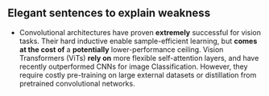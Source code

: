 ## Elegant sentences to explain weakness
* Convolutional architectures have proven **extremely** successful for vision tasks. 
Their hard inductive enable sample-efficient learning, but **comes at the cost of** 
a **potentially** lower-performance ceiling. Vision Transformers (ViTs) **rely on** more
flexible self-attention layers, and have recently outperformed CNNs for image
Classification. However, they require costly pre-training on large external 
datasets or distillation from pretrained convolutional networks.